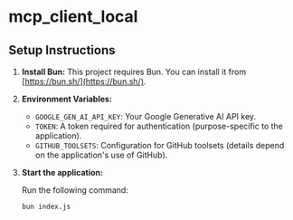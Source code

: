 # mcp_client_local

## Setup Instructions

1.  **Install Bun:** This project requires Bun. You can install it from [https://bun.sh/](https://bun.sh/).

2.  **Environment Variables:**

    *   `GOOGLE_GEN_AI_API_KEY`: Your Google Generative AI API key.
    *   `TOKEN`: A token required for authentication (purpose-specific to the application).
    *   `GITHUB_TOOLSETS`:  Configuration for GitHub toolsets (details depend on the application's use of GitHub).

3.  **Start the application:**

    Run the following command:

    ```bash
    bun index.js
    ```